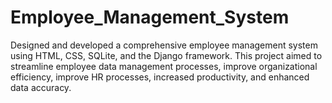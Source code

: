 # Employee_Management_System
 Designed and developed a comprehensive employee management system using HTML, CSS, SQLite, and the Django framework. This project aimed to streamline employee data management processes, improve organizational efficiency,  improve HR processes, increased productivity, and enhanced data accuracy.
